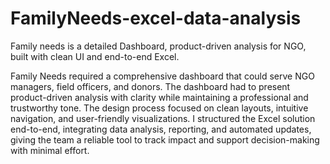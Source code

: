# FamilyNeeds-excel-data-analysis
Family needs is a detailed Dashboard, product-driven analysis for NGO, built with clean UI and end-to-end Excel.

Family Needs required a comprehensive dashboard that could serve NGO managers, field officers, and donors. The dashboard had to present product-driven analysis with clarity while maintaining a professional and trustworthy tone. The design process focused on clean layouts, intuitive navigation, and user-friendly visualizations. I structured the Excel solution end-to-end, integrating data analysis, reporting, and automated updates, giving the team a reliable tool to track impact and support decision-making with minimal effort.

